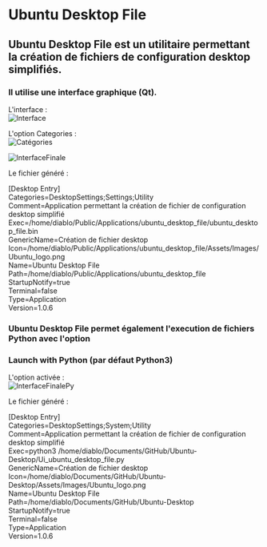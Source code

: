 # Ubuntu Desktop File

## Ubuntu Desktop File est un utilitaire permettant la création de fichiers de configuration desktop simplifiés.
### Il utilise une interface graphique (Qt).

L'interface :  
![Interface](https://github.com/diablo76600/Ubuntu-Desktop/assets/3962168/d63e3cea-5b9b-4094-8c33-119a33dc8f4f)

L'option Categories :  
![Catégories](https://github.com/diablo76600/Ubuntu-Desktop/assets/3962168/68f5580e-2b59-4e65-bae1-82cbad189d97)

![InterfaceFinale](https://github.com/diablo76600/Ubuntu-Desktop/assets/3962168/bd8dc847-20ef-4d10-9060-e3902d5bd041)

Le fichier généré : 
  
[Desktop Entry]  
Categories=DesktopSettings;Settings;Utility  
Comment=Application permettant la création de fichier de configuration desktop simplifié  
Exec=/home/diablo/Public/Applications/ubuntu_desktop_file/ubuntu_desktop_file.bin  
GenericName=Création de fichier desktop  
Icon=/home/diablo/Public/Applications/ubuntu_desktop_file/Assets/Images/Ubuntu_logo.png  
Name=Ubuntu Desktop File  
Path=/home/diablo/Public/Applications/ubuntu_desktop_file  
StartupNotify=true  
Terminal=false  
Type=Application  
Version=1.0.6  

### Ubuntu Desktop File permet également l'execution de fichiers Python avec l'option  
### Launch with Python (par défaut Python3)

L'option activée :  
![InterfaceFinalePy](https://github.com/diablo76600/Ubuntu-Desktop/assets/3962168/d81d4aa9-11a2-49c0-8262-22fd8de8a946)

Le fichier généré :  
  
[Desktop Entry]  
Categories=DesktopSettings;System;Utility  
Comment=Application permettant la création de fichier de configuration desktop simplifié  
Exec=python3 /home/diablo/Documents/GitHub/Ubuntu-Desktop/Ui_ubuntu_desktop_file.py  
GenericName=Création de fichier desktop  
Icon=/home/diablo/Documents/GitHub/Ubuntu-Desktop/Assets/Images/Ubuntu_logo.png  
Name=Ubuntu Desktop File  
Path=/home/diablo/Documents/GitHub/Ubuntu-Desktop  
StartupNotify=true  
Terminal=false  
Type=Application  
Version=1.0.6  




